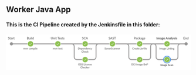 ## Worker Java App

#### This is the CI Pipeline created by the Jenkinsfile in this folder:
![Worker App CI Pipeline](worker-ci.png)
